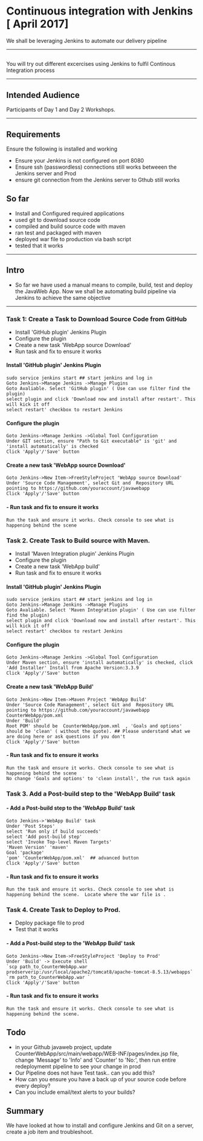 #  Continuous integration with Jenkins [ April 2017]

We shall be leveraging Jenkins to automate our delivery pipeline

---

## 

You will try out different excercises using Jenkins to fulfil Continous Integration process

---

## Intended Audience

Participants of Day 1 and Day 2 Workshops.

---

## Requirements

Ensure the following is installed and working

- Ensure your Jenkins is not configured on port 8080
- Ensure ssh (passwordless) connections still works betweeen the Jenkins server and Prod 
- ensure git connection from the Jenkins server to Gthub still works

## So far

- Install and Configured required applications
- used git to download source code 
- compiled and build source code with maven
- ran test and packaged with maven
- deployed  war file to production via bash script
- tested that it works

---

## Intro

- So far we have used a manual means to compile, build, test and deploy the JavaWeb App. Now we shall be automating  build pipeline via Jenkins to achieve the same objective


---

###  Task 1: Create a Task to Download Source Code from GitHub

- Install 'GitHub plugin' Jenkins Plugin
- Configure the plugin
- Create a new task 'WebApp source Download' 
- Run task and fix to ensure it works

#### Install 'GitHub plugin' Jenkins Plugin

    sudo service jenkins start ## start jenkins and log in
    Goto Jenkins->Manage Jenkins ->Manage Plugins
    Goto Avaliable. Select 'GitHub plugin' ( Use can use filter find the plugin)
    select plugin and click 'Download now and install after restart'. This will kick it off
    select restart' checkbox to restart Jenkins


#### Configure the plugin

    Goto Jenkins->Manage Jenkins ->Global Tool Configuration
    Under GIT section, ensure "Path to Git executable" is 'git' and 'install automatically' is checked
    Click 'Apply'/'Save' button

#### Create a new task 'WebApp source Download'   

    Goto Jenkins->New Item->FreeStyleProject 'WebApp source Download'
    Under 'Source Code Management', select Git and  Repository URL pointing to https://github.com/youraccount/javawebapp
    Click 'Apply'/'Save' button


#### - Run task and fix to ensure it works

    Run the task and ensure it works. Check console to see what is happening behind the scene



### Task 2. Create Task to Build source with Maven.

- Install 'Maven Integration plugin' Jenkins Plugin
- Configure the plugin
- Create a new task 'WebApp build' 
- Run task and fix to ensure it works

#### Install 'GitHub plugin' Jenkins Plugin

    sudo service jenkins start ## start jenkins and log in
    Goto Jenkins->Manage Jenkins ->Manage Plugins
    Goto Avaliable. Select 'Maven Integration plugin' ( Use can use filter find the plugin) 
    select plugin and click 'Download now and install after restart'. This will kick it off
    select restart' checkbox to restart Jenkins


#### Configure the plugin

    Goto Jenkins->Manage Jenkins ->Global Tool Configuration
    Under Maven section, ensure 'install automatically' is checked, click 'Add Installer' Install from Apache Version:3.3.9	
    Click 'Apply'/'Save' button



#### Create a new task 'WebApp Build'   

    Goto Jenkins->New Item->Maven Project 'WebApp Build'
    Under 'Source Code Management', select Git and  Repository URL pointing to https://github.com/youraccount/javawebapp  CounterWebApp/pom.xml
    Under 'Build'
    Root POM' should be  CounterWebApp/pom.xml  , 'Goals and options' should be 'clean' ( without the quote). ## Please understand what we are doing here or ask questions if you don't
    Click 'Apply'/'Save' button


#### - Run task and fix to ensure it works

    Run the task and ensure it works. Check console to see what is happening behind the scene
    No change 'Goals and options' to 'clean install', the run task again



### Task 3. Add a Post-build step to the 'WebApp Build' task

#### - Add a Post-build step to the 'WebApp Build' task

    Goto Jenkins->'WebApp Build' task
    Under 'Post Steps'
    select 'Run only if build succeeds'  
    select 'Add post-build step'  
    select 'Invoke Top-level Maven Targets'  
    'Maven Version' 'maven' 
    Goal 'package'  
    'pom' 'CounterWebApp/pom.xml'  ## advanced button
    Click 'Apply'/'Save' button

#### - Run task and fix to ensure it works

    Run the task and ensure it works. Check console to see what is happening behind the scene.  Locate where the war file is .


### Task 4. Create Task to Deploy to Prod.

- Deploy package file to prod
- Test that it works

#### - Add a Post-build step to the 'WebApp Build' task

    Goto Jenkins->New Item->FreeStyleProject 'Deploy to Prod'
    Under 'Build' -> Execute shell
    `scp path_to_CounterWebApp.war prodserverip:/usr/local/apache2/tomcat8/apache-tomcat-8.5.13/webapps`
    `rm path_to_CounterWebApp.war `
    Click 'Apply'/'Save' button

#### - Run task and fix to ensure it works

    Run the task and ensure it works. Check console to see what is happening behind the scene. 



## Todo

- in your Github javaweb project, update CounterWebApp/src/main/webapp/WEB-INF/pages/index.jsp file, change 'Message' to 'Info' and 'Counter' to 'No:', then run entire redeploymemt pipeline to see your change in prod
- Our Pipeline does not have Test task.. can you add this?
- How can you ensure you have a back up of your source code before every deploy?
- Can you include email/text alerts to your builds?

## Summary

We have looked at how to install and configure Jenkins and Git on a server, create a job item and troubleshoot.
